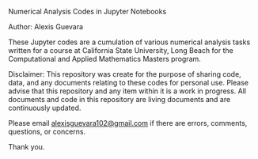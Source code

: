 Numerical Analysis Codes in Jupyter Notebooks

Author: Alexis Guevara

These Jupyter codes are a cumulation of various numerical analysis tasks written for a course at California State University, Long Beach for the Computational and Applied Mathematics Masters program.

Disclaimer: This repository was create for the purpose of sharing code, data, and any documents relating to these codes for personal use. Please advise that this repository and any item within it is a work in progress. All documents and code in this repository are living documents and are continuously updated.

Please email alexisguevara102@gmail.com if there are errors, comments, questions, or concerns.

Thank you.

